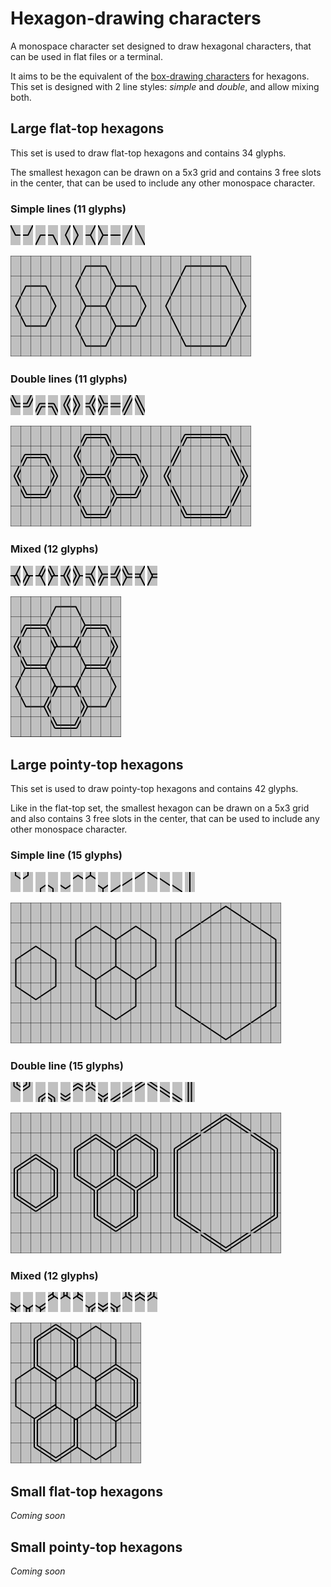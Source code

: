 # Hexagon-drawing characters

A monospace character set designed to draw hexagonal characters, that can be used in flat files or a terminal.

It aims to be the equivalent of the [box-drawing characters](https://en.wikipedia.org/wiki/Box_Drawing) for hexagons. This set is designed with 2 line styles: *simple* and *double*, and allow mixing both.

## Large flat-top hexagons

This set is used to draw flat-top hexagons and contains 34 glyphs.

The smallest hexagon can be drawn on a 5x3 grid and contains 3 free slots in the center, that can be used to include any other monospace character.

### Simple lines (11 glyphs)

![](images/chars/large_flat_top/simple_corner_lower_left.png)
![](images/chars/large_flat_top/simple_corner_lower_right.png)
![](images/chars/large_flat_top/simple_corner_upper_left.png)
![](images/chars/large_flat_top/simple_corner_upper_right.png)
![](images/chars/large_flat_top/simple_corner_left.png)
![](images/chars/large_flat_top/simple_corner_right.png)
![](images/chars/large_flat_top/simple_fork_right.png)
![](images/chars/large_flat_top/simple_fork_left.png)
![](images/chars/large_flat_top/simple_horizontal_line.png)
![](images/chars/large_flat_top/simple_diagonal_rising.png)
![](images/chars/large_flat_top/simple_diagonal_falling.png)

![](./images/examples/large_flat_top_simple.png)

### Double lines (11 glyphs)

![](images/chars/large_flat_top/double_corner_lower_left.png)
![](images/chars/large_flat_top/double_corner_lower_right.png)
![](images/chars/large_flat_top/double_corner_upper_left.png)
![](images/chars/large_flat_top/double_corner_upper_right.png)
![](images/chars/large_flat_top/double_corner_left.png)
![](images/chars/large_flat_top/double_corner_right.png)
![](images/chars/large_flat_top/double_fork_right.png)
![](images/chars/large_flat_top/double_fork_left.png)
![](images/chars/large_flat_top/double_horizontal_line.png)
![](images/chars/large_flat_top/double_diagonal_rising.png)
![](images/chars/large_flat_top/double_diagonal_falling.png)

![](./images/examples/large_flat_top_double.png)

### Mixed (12 glyphs)

![](images/chars/large_flat_top/simple_fork_right_double_lower_right.png)
![](images/chars/large_flat_top/simple_fork_left_double_lower_left.png)
![](images/chars/large_flat_top/simple_fork_right_double_upper_right.png)
![](images/chars/large_flat_top/simple_fork_left_double_upper_left.png)
![](images/chars/large_flat_top/double_fork_right_simple_left.png)
![](images/chars/large_flat_top/double_fork_left_simple_right.png)
![](images/chars/large_flat_top/double_fork_right_simple_upper_right.png)
![](images/chars/large_flat_top/double_fork_left_simple_upper_left.png)
![](images/chars/large_flat_top/double_fork_right_simple_lower_right.png)
![](images/chars/large_flat_top/double_fork_left_simple_lower_left.png)
![](images/chars/large_flat_top/simple_fork_right_double_left.png)
![](images/chars/large_flat_top/simple_fork_left_double_right.png)

![](./images/examples/large_flat_top_mixed.png)

## Large pointy-top hexagons

This set is used to draw pointy-top hexagons and contains 42 glyphs.

Like in the flat-top set, the smallest hexagon can be drawn on a 5x3 grid and also contains 3 free slots in the center, that can be used to include any other monospace character.

### Simple line (15 glyphs)

![](images/chars/large_pointy_top/simple_corner_bottom_left.png)
![](images/chars/large_pointy_top/simple_corner_bottom_right.png)
![](images/chars/large_pointy_top/simple_corner_top_left.png)
![](images/chars/large_pointy_top/simple_corner_top_right.png)
![](images/chars/large_pointy_top/simple_corner_bottom.png)
![](images/chars/large_pointy_top/simple_corner_top.png)
![](images/chars/large_pointy_top/simple_fork_bottom.png)
![](images/chars/large_pointy_top/simple_fork_top.png)
![](images/chars/large_pointy_top/simple_line_rising_bottom.png)
![](images/chars/large_pointy_top/simple_line_rising_middle.png)
![](images/chars/large_pointy_top/simple_line_rising_top.png)
![](images/chars/large_pointy_top/simple_line_falling_top.png)
![](images/chars/large_pointy_top/simple_line_falling_middle.png)
![](images/chars/large_pointy_top/simple_line_falling_bottom.png)
![](images/chars/large_pointy_top/simple_line_vertical.png)

![](./images/examples/large_pointy_top_simple.png)

### Double line (15 glyphs)

![](images/chars/large_pointy_top/double_corner_bottom_left.png)
![](images/chars/large_pointy_top/double_corner_bottom_right.png)
![](images/chars/large_pointy_top/double_corner_top_left.png)
![](images/chars/large_pointy_top/double_corner_top_right.png)
![](images/chars/large_pointy_top/double_corner_bottom.png)
![](images/chars/large_pointy_top/double_corner_top.png)
![](images/chars/large_pointy_top/double_fork_bottom.png)
![](images/chars/large_pointy_top/double_fork_top.png)
![](images/chars/large_pointy_top/double_line_rising_bottom.png)
![](images/chars/large_pointy_top/double_line_rising_middle.png)
![](images/chars/large_pointy_top/double_line_rising_top.png)
![](images/chars/large_pointy_top/double_line_falling_top.png)
![](images/chars/large_pointy_top/double_line_falling_middle.png)
![](images/chars/large_pointy_top/double_line_falling_bottom.png)
![](images/chars/large_pointy_top/double_line_vertical.png)

![](./images/examples/large_pointy_top_double.png)

### Mixed (12 glyphs)

![](images/chars/large_pointy_top/mixed_simple_fork_bottom_double_left.png)
![](images/chars/large_pointy_top/mixed_simple_fork_bottom_double_bottom.png)
![](images/chars/large_pointy_top/mixed_simple_fork_bottom_double_right.png)
![](images/chars/large_pointy_top/mixed_simple_fork_top_double_left.png)
![](images/chars/large_pointy_top/mixed_simple_fork_top_double_top.png)
![](images/chars/large_pointy_top/mixed_simple_fork_top_double_right.png)
![](images/chars/large_pointy_top/mixed_double_fork_bottom_simple_left.png)
![](images/chars/large_pointy_top/mixed_double_fork_bottom_simple_bottom.png)
![](images/chars/large_pointy_top/mixed_double_fork_bottom_simple_right.png)
![](images/chars/large_pointy_top/mixed_double_fork_top_simple_left.png)
![](images/chars/large_pointy_top/mixed_double_fork_top_simple_top.png)
![](images/chars/large_pointy_top/mixed_double_fork_top_simple_right.png)

![](./images/examples/large_pointy_top_mixed.png)

## Small flat-top hexagons

*Coming soon*

## Small pointy-top hexagons

*Coming soon*
